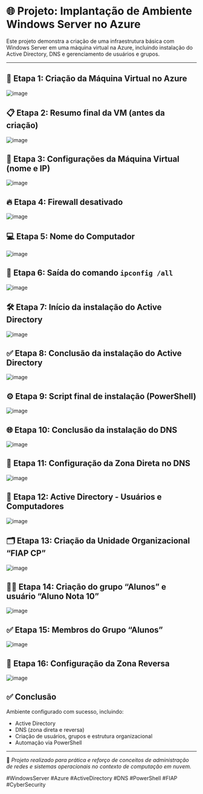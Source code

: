 # 🌐 Projeto: Implantação de Ambiente Windows Server no Azure

Este projeto demonstra a criação de uma infraestrutura básica com Windows Server em uma máquina virtual na Azure, incluindo instalação do Active Directory, DNS e gerenciamento de usuários e grupos.

---

## 🧱 Etapa 1: Criação da Máquina Virtual no Azure


![image](https://github.com/user-attachments/assets/d53b0c88-4f2e-4326-b2ce-fe13a7261195)

## 📋 Etapa 2: Resumo final da VM (antes da criação)


![image](https://github.com/user-attachments/assets/e439dcf3-0546-4808-ae60-b89ab56966cb)


## 🔧 Etapa 3: Configurações da Máquina Virtual (nome e IP)


![image](https://github.com/user-attachments/assets/a818fbca-3953-498e-9a6b-c03f575da2f6)


## 🔥 Etapa 4: Firewall desativado


![image](https://github.com/user-attachments/assets/09e9815e-2b31-4dab-8900-fe9482bd8817)


## 💻 Etapa 5: Nome do Computador


![image](https://github.com/user-attachments/assets/4dd7fcf5-c7e5-470b-bb23-653dc9a4bb30)


## 📡 Etapa 6: Saída do comando `ipconfig /all`


![image](https://github.com/user-attachments/assets/a6e07f41-80ac-4f12-979e-c9240d12aeb9)



## 🛠️ Etapa 7: Início da instalação do Active Directory

![image](https://github.com/user-attachments/assets/6b4bcd01-201f-4f2b-ae83-9ef5de984ff6)


## ✅ Etapa 8: Conclusão da instalação do Active Directory

![image](https://github.com/user-attachments/assets/b5df7048-12df-49e9-a4a0-6e087a0c69f0)


## ⚙️ Etapa 9: Script final de instalação (PowerShell)

![image](https://github.com/user-attachments/assets/ee2a0262-006b-4cf8-a54b-fcefa387b4a4)


## 🌐 Etapa 10: Conclusão da instalação do DNS

![image](https://github.com/user-attachments/assets/09db3893-a92f-405d-84dd-f8f7f9a0c476)


## 🧭 Etapa 11: Configuração da Zona Direta no DNS

![image](https://github.com/user-attachments/assets/7a782d0d-7a02-4d4b-8934-b9f9eed849a2)


## 👥 Etapa 12: Active Directory - Usuários e Computadores

![image](https://github.com/user-attachments/assets/9a5100e0-c28a-46bd-b4c9-3dcaa54e58a4)


## 🗂️ Etapa 13: Criação da Unidade Organizacional “FIAP CP”

![image](https://github.com/user-attachments/assets/5952834d-ea2c-41a8-a79e-bed82ac540e1)


## 👨‍🎓 Etapa 14: Criação do grupo “Alunos” e usuário “Aluno Nota 10”

![image](https://github.com/user-attachments/assets/c176acf2-8f9e-45ed-870e-a005167763e8)


## ✅ Etapa 15: Membros do Grupo “Alunos”

![image](https://github.com/user-attachments/assets/510eec30-345c-4cf7-84e6-dea73d079582)


## 🔁 Etapa 16: Configuração da Zona Reversa

![image](https://github.com/user-attachments/assets/b98e6606-8f59-4050-bd11-0a1fafdefc41)

## ✅ Conclusão

Ambiente configurado com sucesso, incluindo:

- Active Directory
- DNS (zona direta e reversa)
- Criação de usuários, grupos e estrutura organizacional
- Automação via PowerShell

---

📌 *Projeto realizado para prática e reforço de conceitos de administração de redes e sistemas operacionais no contexto de computação em nuvem.*

#WindowsServer #Azure #ActiveDirectory #DNS #PowerShell #FIAP #CyberSecurity
